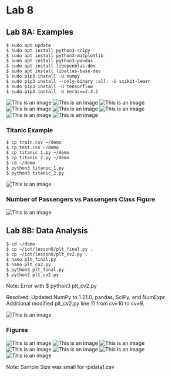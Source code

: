 # Lab 8
## Lab 8A: Examples

```ssh
$ sudo apt update
$ sudo apt install python3-scipy
$ sudo apt install python3-matplotlib
$ sudo apt install python3-pandas
$ sudo apt install libopenblas-dev
$ sudo apt install libatlas-base-dev
$ sudo pip3 install -U numpy
$ sudo pip3 install --only-binary :all: -U scikit-learn
$ sudo pip3 install -U tensorflow
$ sudo pip3 install -U keras==2.3.1
```
![This is an image](https://github.com/Arif12467/Design-6-AIA/blob/881f3979a13f928acd4b0837c5fa3374d19f3dd7/Lab%208/Photos/Lab%208A%201.png)
![This is an image](https://github.com/Arif12467/Design-6-AIA/blob/881f3979a13f928acd4b0837c5fa3374d19f3dd7/Lab%208/Photos/Lab%208A%202.png)
![This is an image](https://github.com/Arif12467/Design-6-AIA/blob/881f3979a13f928acd4b0837c5fa3374d19f3dd7/Lab%208/Photos/Lab%208A%203.png)
![This is an image](https://github.com/Arif12467/Design-6-AIA/blob/881f3979a13f928acd4b0837c5fa3374d19f3dd7/Lab%208/Photos/Lab%208A%204.png)
![This is an image](https://github.com/Arif12467/Design-6-AIA/blob/881f3979a13f928acd4b0837c5fa3374d19f3dd7/Lab%208/Photos/Lab%208A%205.png)
![This is an image](https://github.com/Arif12467/Design-6-AIA/blob/881f3979a13f928acd4b0837c5fa3374d19f3dd7/Lab%208/Photos/Lab%208A%206.png)
![This is an image](https://github.com/Arif12467/Design-6-AIA/blob/881f3979a13f928acd4b0837c5fa3374d19f3dd7/Lab%208/Photos/Lab%208A%207.png)
![This is an image](https://github.com/Arif12467/Design-6-AIA/blob/881f3979a13f928acd4b0837c5fa3374d19f3dd7/Lab%208/Photos/Lab%208A%209.png)


### Titanic Example
```ssh
$ cp train.csv ~/demo
$ cp test.csv ~/demo
$ cp titanic_1.py ~/demo
$ cp titanic_2.py ~/demo
$ cd ~/demo
$ python3 titanic_1.py
$ python3 titanic_2.py
```
![This is an image](https://github.com/Arif12467/Design-6-AIA/blob/881f3979a13f928acd4b0837c5fa3374d19f3dd7/Lab%208/Photos/Lab%208A%20titanic.png)

### Number of Passengers vs Passengers Class Figure
![This is an image](https://github.com/Arif12467/Design-6-AIA/blob/881f3979a13f928acd4b0837c5fa3374d19f3dd7/Lab%208/Photos/Figure_1_titanic.png)


## Lab 8B: Data Analysis

```ssh
$ cd ~/demo
$ cp ~/iot/lesson8/plt_final.py .
$ cp ~/iot/lesson8/plt_cv2.py .
$ nano plt_final.py
$ nano plt_cv2.py
$ python3 plt_final.py
$ python3 plt_cv2.py 
```
Note: Error with $ python3 plt_cv2.py

Resolved: Updated NumPy to 1.21.0, pandas, SciPy, and NumExpr. Additional modified plt_cv2.py line 11 from cv=10 to cv=9.

![This is an image](https://github.com/Arif12467/Design-6-AIA/blob/881f3979a13f928acd4b0837c5fa3374d19f3dd7/Lab%208/Photos/Lab%208B%201.png)

### Figures
![This is an image](https://github.com/Arif12467/Design-6-AIA/blob/2cc6a0fbf8446eaa53b285e7bf4b3368729c4095/Lab%208/Photos/Figure_1.png)
![This is an image](https://github.com/Arif12467/Design-6-AIA/blob/2cc6a0fbf8446eaa53b285e7bf4b3368729c4095/Lab%208/Photos/Figure_2.png)
![This is an image](https://github.com/Arif12467/Design-6-AIA/blob/2cc6a0fbf8446eaa53b285e7bf4b3368729c4095/Lab%208/Photos/Figure_3.png)
![This is an image](https://github.com/Arif12467/Design-6-AIA/blob/2cc6a0fbf8446eaa53b285e7bf4b3368729c4095/Lab%208/Photos/Figure_4.png)
![This is an image](https://github.com/Arif12467/Design-6-AIA/blob/2cc6a0fbf8446eaa53b285e7bf4b3368729c4095/Lab%208/Photos/Figure_5.png)
![This is an image](https://github.com/Arif12467/Design-6-AIA/blob/2cc6a0fbf8446eaa53b285e7bf4b3368729c4095/Lab%208/Photos/Figure_6.png)
![This is an image](https://github.com/Arif12467/Design-6-AIA/blob/f5c3b9c471f07de5dda93f8b2b79140fd9bf2ac6/Lab%208/Photos/Figure_7.png)

Note: Sample Size was small for rpidata1.csv

